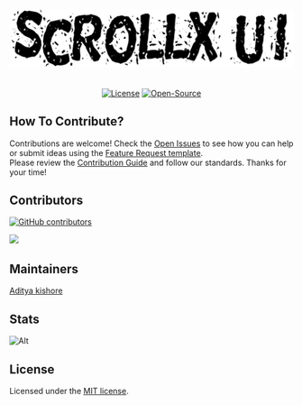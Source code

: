 <div align="center">
	<br>
	<br>
    <picture>
      <source media="(prefers-color-scheme: light)" srcset="src/svg/Scrollxdark.svg">
      <source media="(prefers-color-scheme: dark)" srcset="src/svg/Scrollx.svg">
      <img src="src/svg/Scrollxdark.svg" alt="ScrollX-UI logo" width="1000">
    </picture>
	<br>
	<br>
</div>
<br />

<div align="center">
  <a href="https://github.com/Adityakishore0/ScrollX-UI/blob/main/LICENSE.md"><img alt="License" src="https://img.shields.io/badge/License-MIT-red.svg"></a>
  <a href="https://github.com/Adityakishore0/ScrollX-UI/blob/main/CONTRIBUTING.md"><img alt="Open-Source" src="https://img.shields.io/badge/Open-Source-red.svg"></a>
</div>

## How To Contribute?

Contributions are welcome! Check the [Open Issues](https://github.com/Adityakishore0/ScrollX-UI/issues) to see how you can help or submit ideas using the [Feature Request template](https://github.com/Adityakishore0/ScrollX-UI/issues/new?template=2-feature-request.yml).</br>
Please review the [Contribution Guide](https://github.com/Adityakishore0/ScrollX-UI/blob/main/CONTRIBUTING.md) and follow our standards. Thanks for your time!

## Contributors

[![GitHub contributors](https://img.shields.io/github/contributors/Adityakishore0/ScrollX-UI)](https://github.com/Adityakishore0/ScrollX-UI/graphs/contributors)

<a href="https://github.com/Adityakishore0/ScrollX-UI/graphs/contributors">  
  <img src="https://contrib.rocks/image?repo=Adityakishore0/ScrollX-UI&random=476" />  
</a>  
  
  
## Maintainers

[Aditya kishore](https://github.com/Adityakishore0)

## Stats
![Alt](https://repobeats.axiom.co/api/embed/15619c3dbdb1173fd11f6c159b23c8d684e88370.svg "Repobeats analytics image")

## License

Licensed under the [MIT license](https://github.com/Adityakishore0/ScrollX-UI/blob/main/LICENSE.md).
